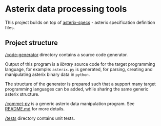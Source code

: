 # Asterix data processing tools

This project builds on top of
[asterix-specs](https://github.com/zoranbosnjak/asterix-specs) -
asterix specification definition files.

## Project structure

[/code-generator](code-generator) directory contains a source code generator.

Output of this program is a *library* source code for the target programming
language, for example: `asterix.py` is generated, for parsing, creating and
manipulating asterix binary data in `python`.

The structure of the generator is prepared such that a support many target
programming languages can be added, while sharing the same generic asterix
structure.

[/commet-py](comet-py) is a generic asterix data manipulation program.
See [README.md](comet-py/README.md) for more details.

[/tests](tests) directory contains unit tests.


